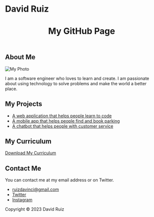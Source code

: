 # David Ruiz




<html>
<head>
  <title>My GitHub Page</title>
  <meta name="viewport" content="width=device-width, initial-scale=1">
  <link href="https://fonts.googleapis.com/css2?family=Roboto:wght@300;400;500;700&display=swap" rel="stylesheet">
  <link rel="stylesheet" href="style.css">
</head>
<body>
  <header>
    <h1>My GitHub Page</h1>
  </header>
  <main>
    <section>
      <h2>About Me</h2>
      <img src="https://cdn.discordapp.com/attachments/1110038126287654966/1110038207132864665/1681955581981.png" alt="My Photo">
      <p>I am a software engineer who loves to learn and create. I am passionate about using technology to solve problems and make the world a better place.</p>
    </section>
    <section>
      <h2>My Projects</h2>
      <ul>
        <li>
          <a href="my-web-application.com">A web application that helps people learn to code</a>
        </li>
        <li>
          <a href="my-mobile-app.com">A mobile app that helps people find and book parking</a>
        </li>
        <li>
          <a href="my-chatbot.com">A chatbot that helps people with customer service</a>
        </li>
      </ul>
    </section>
    <section>
      <h2>My Curriculum</h2>
      <a href="my-curriculum.pdf">Download My Curriculum</a>
    </section>
    <section>
      <h2>Contact Me</h2>
      <p>You can contact me at my email address or on Twitter.</p>
      <ul>
        <li>
          <a href="mailto:ruizdavinci@gmail.com">ruizdavinci@gmail.com</a>
        </li>
        <li>
          <a href="https://twitter.com/jettrendy">Twitter</a>
        </li>
        <li>
          <a href="https://www.instagram.com/jettrendy/">Instagram</a>
        </li>
      </ul>
    </section>
  </main>
  <footer>
    <p>Copyright &copy; 2023 David Ruiz</p>
  </footer>
</body>
</html>
